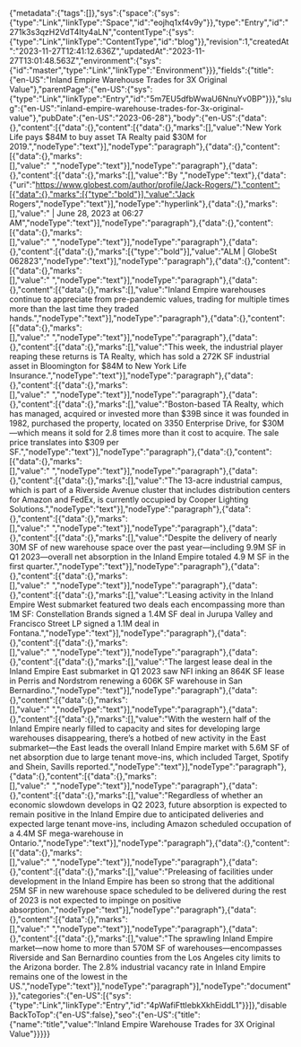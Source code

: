 {"metadata":{"tags":[]},"sys":{"space":{"sys":{"type":"Link","linkType":"Space","id":"eojhq1xf4v9y"}},"type":"Entry","id":"271k3s3qzH2VdT4Ity4aLN","contentType":{"sys":{"type":"Link","linkType":"ContentType","id":"blog"}},"revision":1,"createdAt":"2023-11-27T12:41:12.636Z","updatedAt":"2023-11-27T13:01:48.563Z","environment":{"sys":{"id":"master","type":"Link","linkType":"Environment"}}},"fields":{"title":{"en-US":"Inland Empire Warehouse Trades for 3X Original Value"},"parentPage":{"en-US":{"sys":{"type":"Link","linkType":"Entry","id":"5m7EU5dfbWwaU6NnuYv0BP"}}},"slug":{"en-US":"inland-empire-warehouse-trades-for-3x-original-value"},"pubDate":{"en-US":"2023-06-28"},"body":{"en-US":{"data":{},"content":[{"data":{},"content":[{"data":{},"marks":[],"value":"New York Life pays $84M to buy asset TA Realty paid $30M for 2019.","nodeType":"text"}],"nodeType":"paragraph"},{"data":{},"content":[{"data":{},"marks":[],"value":" ","nodeType":"text"}],"nodeType":"paragraph"},{"data":{},"content":[{"data":{},"marks":[],"value":"By ","nodeType":"text"},{"data":{"uri":"https://www.globest.com/author/profile/Jack-Rogers/"},"content":[{"data":{},"marks":[{"type":"bold"}],"value":"Jack Rogers","nodeType":"text"}],"nodeType":"hyperlink"},{"data":{},"marks":[],"value":" | June 28, 2023 at 06:27 AM","nodeType":"text"}],"nodeType":"paragraph"},{"data":{},"content":[{"data":{},"marks":[],"value":" ","nodeType":"text"}],"nodeType":"paragraph"},{"data":{},"content":[{"data":{},"marks":[{"type":"bold"}],"value":"ALM | GlobeSt 062823","nodeType":"text"}],"nodeType":"paragraph"},{"data":{},"content":[{"data":{},"marks":[],"value":" ","nodeType":"text"}],"nodeType":"paragraph"},{"data":{},"content":[{"data":{},"marks":[],"value":"Inland Empire warehouses continue to appreciate from pre-pandemic values, trading for multiple times more than the last time they traded hands.","nodeType":"text"}],"nodeType":"paragraph"},{"data":{},"content":[{"data":{},"marks":[],"value":" ","nodeType":"text"}],"nodeType":"paragraph"},{"data":{},"content":[{"data":{},"marks":[],"value":"This week, the industrial player reaping these returns is TA Realty, which has sold a 272K SF industrial asset in Bloomington for $84M to New York Life Insurance.","nodeType":"text"}],"nodeType":"paragraph"},{"data":{},"content":[{"data":{},"marks":[],"value":" ","nodeType":"text"}],"nodeType":"paragraph"},{"data":{},"content":[{"data":{},"marks":[],"value":"Boston-based TA Realty, which has managed, acquired or invested more than $39B since it was founded in 1982, purchased the property, located on 3350 Enterprise Drive, for $30M—which means it sold for 2.8 times more than it cost to acquire. The sale price translates into $309 per SF.","nodeType":"text"}],"nodeType":"paragraph"},{"data":{},"content":[{"data":{},"marks":[],"value":" ","nodeType":"text"}],"nodeType":"paragraph"},{"data":{},"content":[{"data":{},"marks":[],"value":"The 13-acre industrial campus, which is part of a Riverside Avenue cluster that includes distribution centers for Amazon and FedEx, is currently occupied by Cooper Lighting Solutions.","nodeType":"text"}],"nodeType":"paragraph"},{"data":{},"content":[{"data":{},"marks":[],"value":" ","nodeType":"text"}],"nodeType":"paragraph"},{"data":{},"content":[{"data":{},"marks":[],"value":"Despite the delivery of nearly 30M SF of new warehouse space over the past year—including 9.9M SF in Q1 2023—overall net absorption in the Inland Empire totaled 4.9 M SF in the first quarter.","nodeType":"text"}],"nodeType":"paragraph"},{"data":{},"content":[{"data":{},"marks":[],"value":" ","nodeType":"text"}],"nodeType":"paragraph"},{"data":{},"content":[{"data":{},"marks":[],"value":"Leasing activity in the Inland Empire West submarket featured two deals each encompassing more than 1M SF: Constellation Brands signed a 1.4M SF deal in Jurupa Valley and Francisco Street LP signed a 1.1M deal in Fontana.","nodeType":"text"}],"nodeType":"paragraph"},{"data":{},"content":[{"data":{},"marks":[],"value":" ","nodeType":"text"}],"nodeType":"paragraph"},{"data":{},"content":[{"data":{},"marks":[],"value":"The largest lease deal in the Inland Empire East submarket in Q1 2023 saw NFI inking an 864K SF lease in Perris and Nordstrom renewing a 606K SF warehouse in San Bernardino.","nodeType":"text"}],"nodeType":"paragraph"},{"data":{},"content":[{"data":{},"marks":[],"value":" ","nodeType":"text"}],"nodeType":"paragraph"},{"data":{},"content":[{"data":{},"marks":[],"value":"With the western half of the Inland Empire nearly filled to capacity and sites for developing large warehouses disappearing, there’s a hotbed of new activity in the East submarket—the East leads the overall Inland Empire market with 5.6M SF of net absorption due to large tenant move-ins, which included Target, Spotify and Shein, Savills reported.","nodeType":"text"}],"nodeType":"paragraph"},{"data":{},"content":[{"data":{},"marks":[],"value":" ","nodeType":"text"}],"nodeType":"paragraph"},{"data":{},"content":[{"data":{},"marks":[],"value":"Regardless of whether an economic slowdown develops in Q2 2023, future absorption is expected to remain positive in the Inland Empire due to anticipated deliveries and expected large tenant move-ins, including Amazon scheduled occupation of a 4.4M SF mega-warehouse in Ontario.","nodeType":"text"}],"nodeType":"paragraph"},{"data":{},"content":[{"data":{},"marks":[],"value":" ","nodeType":"text"}],"nodeType":"paragraph"},{"data":{},"content":[{"data":{},"marks":[],"value":"Preleasing of facilities under development in the Inland Empire has been so strong that the additional 25M SF in new warehouse space scheduled to be delivered during the rest of 2023 is not expected to impinge on positive absorption.","nodeType":"text"}],"nodeType":"paragraph"},{"data":{},"content":[{"data":{},"marks":[],"value":" ","nodeType":"text"}],"nodeType":"paragraph"},{"data":{},"content":[{"data":{},"marks":[],"value":"The sprawling Inland Empire market—now home to more than 570M SF of warehouses—encompasses Riverside and San Bernardino counties from the Los Angeles city limits to the Arizona border. The 2.8% industrial vacancy rate in Inland Empire remains one of the lowest in the US.","nodeType":"text"}],"nodeType":"paragraph"}],"nodeType":"document"}},"categories":{"en-US":[{"sys":{"type":"Link","linkType":"Entry","id":"4pWafiFttlebkXkhEiddL1"}}]},"disableBackToTop":{"en-US":false},"seo":{"en-US":{"title":{"name":"title","value":"Inland Empire Warehouse Trades for 3X Original Value"}}}}}